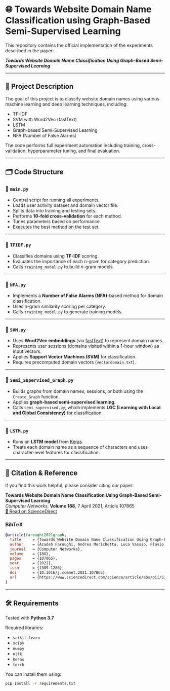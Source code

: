 # 🌐 Towards Website Domain Name Classification using Graph-Based Semi-Supervised Learning

This repository contains the official implementation of the experiments described in the paper:

**_Towards Website Domain Name Classification Using Graph-Based Semi-Supervised Learning_**

---

## 🧠 Project Description

The goal of this project is to classify website domain names using various machine learning and deep learning techniques, including:
- TF-IDF
- SVM with Word2Vec (fastText)
- LSTM
- Graph-based Semi-Supervised Learning
- NFA (Number of False Alarms)

The code performs full experiment automation including training, cross-validation, hyperparameter tuning, and final evaluation.

---

## 🗂️ Code Structure

### 📄 `main.py`
- Central script for running all experiments.
- Loads user activity dataset and domain vector file.
- Splits data into training and testing sets.
- Performs **10-fold cross-validation** for each method.
- Tunes parameters based on performance.
- Executes the best method on the test set.

---

### 📄 `TFIDF.py`
- Classifies domains using **TF-IDF** scoring.
- Evaluates the importance of each n-gram for category prediction.
- Calls `training_model.py` to build n-gram models.

---

### 📄 `NFA.py`
- Implements a **Number of False Alarms (NFA)**-based method for domain classification.
- Uses n-gram similarity scoring per category.
- Calls `training_model.py` to generate training models.

---

### 📄 `SVM.py`
- Uses **Word2Vec embeddings** (via [fastText](https://github.com/facebookresearch/fastText)) to represent domain names.
- Represents user sessions (domains visited within a 1-hour window) as input vectors.
- Applies **Support Vector Machines (SVM)** for classification.
- Requires precomputed domain vectors (`vectordomain.txt`).

---

### 📄 `Semi_Supervised_Graph.py`
- Builds graphs from domain names, sessions, or both using the `Create_Graph` function.
- Applies **graph-based semi-supervised learning**.
- Calls `semi_supervised.py`, which implements **LGC (Learning with Local and Global Consistency)** for classification.

---

### 📄 `LSTM.py`
- Runs an **LSTM model** from [Keras](https://www.tensorflow.org/guide/keras/rnn).
- Treats each domain name as a sequence of characters and uses character-level features for classification.

---
## 📜 Citation & Reference

If you find this work helpful, please consider citing our paper:

**Towards Website Domain Name Classification Using Graph-Based Semi-Supervised Learning**  
*Computer Networks*, **Volume 188**, 7 April 2021, Article 107865  
[🔗 Read on ScienceDirect](https://www.sciencedirect.com/science/article/abs/pii/S1389128621000384)

### BibTeX

```bibtex
@article{faroughi2021graph,
  title     = {Towards Website Domain Name Classification Using Graph-Based Semi-Supervised Learning},
  author    = {Azadeh Faroughi, Andrea Morichetta, Luca Vassio, Flavio Figueiredo, Marco Mellia and Reza Javidan},
  journal   = {Computer Networks},
  volume    = {188},
  pages     = {107865},
  year      = {2021},
  issn      = {1389-1286},
  doi       = {10.1016/j.comnet.2021.107865},
  url       = {https://www.sciencedirect.com/science/article/abs/pii/S1389128621000384}
}
```
---

## 🛠️ Requirements

Tested with **Python 3.7**

Required libraries:

- `scikit-learn`  
- `scipy`  
- `numpy`  
- `nltk`  
- `keras`  
- `torch`  

You can install them using:

```bash
pip install -r requirements.txt
```
